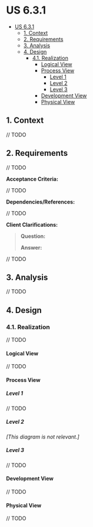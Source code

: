 # US 6.3.1

<!-- TOC -->
- [US 6.3.1](#us-631)
  - [1. Context](#1-context)
  - [2. Requirements](#2-requirements)
  - [3. Analysis](#3-analysis)
  - [4. Design](#4-design)
    - [4.1. Realization](#41-realization)
      - [Logical View](#logical-view)
      - [Process View](#process-view)
        - [Level 1](#level-1)
        - [Level 2](#level-2)
        - [Level 3](#level-3)
      - [Development View](#development-view)
      - [Physical View](#physical-view)
<!-- TOC -->

## 1. Context

// TODO

## 2. Requirements

// TODO

**Acceptance Criteria:**

// TODO

**Dependencies/References:**

// TODO

**Client Clarifications:**

> **Question:** 
>
> **Answer:** 

// TODO

## 3. Analysis

// TODO

## 4. Design

### 4.1. Realization

// TODO

#### Logical View

// TODO

#### Process View

##### Level 1

// TODO

##### Level 2

_[This diagram is not relevant.]_

##### Level 3

// TODO

#### Development View

// TODO

#### Physical View

// TODO


